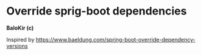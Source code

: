 # Override sprig-boot dependencies

__BaloKir (c)__

Inspired by  https://www.baeldung.com/spring-boot-override-dependency-versions

